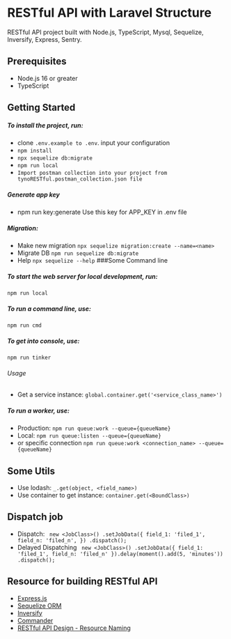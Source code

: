 # RESTful API with Laravel Structure
RESTful API project built with Node.js, TypeScript, Mysql, Sequelize, Inversify, Express, Sentry.
## Prerequisites

- Node.js 16 or greater
- TypeScript

## Getting Started
##### To install the project, run:
- clone ```.env.example to .env```. input your configuration
- ```npm install```
- ```npx sequelize db:migrate```
- ```npm run local```
- ```Import postman collection into your project from tynoRESTful.postman_collection.json file```

##### Generate app key
- npm run key:generate
Use this key for APP_KEY in .env file
##### Migration:
- Make new migration
    ```npx sequelize migration:create --name=<name>```
- Migrate DB
    ```npm run sequelize db:migrate```
- Help
    ```npx sequelize --help```
###Some Command line
##### To start the web server for local development, run:
```npm run local```
##### To run a command line, use:
```npm run cmd```
##### To get into console, use:
```npm run tinker```
###### Usage
- Get a service instance: ```global.container.get('<service_class_name>')```
##### To run a worker, use:
- Production: ```npm run queue:work --queue={queueName}```
- Local: ```npm run queue:listen --queue={queueName}```
- or specific connection ```npm run queue:work <connection_name> --queue={queueName}```

## Some Utils
- Use lodash: ```_.get(object, <field_name>)```
- Use container to get instance: ```container.get(<BoundClass>)```
## Dispatch job
- Dispatch: ``` new <JobClass>()
            .setJobData({
                field_1: 'filed_1',
                field_n: 'filed_n',
            })
            .dispatch();```
- Delayed Dispatching ``` new <JobClass>()
            .setJobData({
                field_1: 'filed_1',
                field_n: 'filed_n'
            }).delay(moment().add(5, 'minutes'))
            .dispatch();```

## Resource for building RESTful API

- [Express.js](https://expressjs.com/)
- [Sequelize ORM](https://sequelize.org/)
- [Inversify](https://inversify.io/)
- [Commander](https://www.npmjs.com/package/commander)
- [RESTful API Design - Resource Naming](https://restfulapi.net/resource-naming/)

